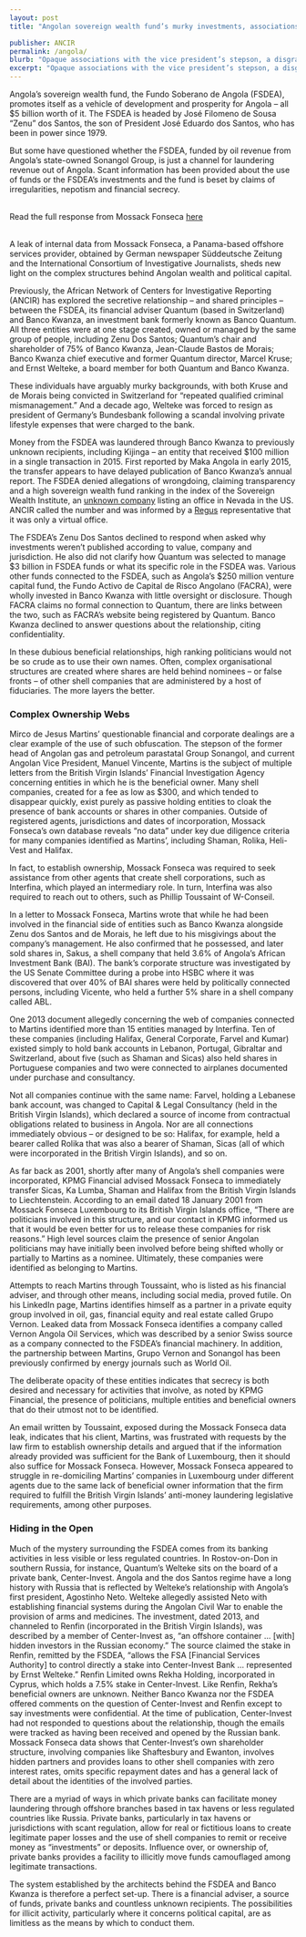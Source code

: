 ```yaml
---
layout: post
title: "Angolan sovereign wealth fund’s murky investments, associations indicate large-scale siphoning of national cash"

publisher: ANCIR
permalink: /angola/
blurb: "Opaque associations with the vice president’s stepson, a disgraced German bank president, people convicted of financial mismanagement and a private Russian bank indicate that Angola’s sovereign wealth fund may be little more than a laundering tool, writes KHADIJA SHARIFE."
excerpt: "Opaque associations with the vice president’s stepson, a disgraced German bank president, people convicted of financial mismanagement and a private Russian bank indicate that Angola’s sovereign wealth fund may be little more than a laundering tool, writes KHADIJA SHARIFE."
---
```


Angola’s sovereign wealth fund, the Fundo Soberano de Angola (FSDEA), promotes itself as a vehicle of development and prosperity for Angola – all $5 billion worth of it. The FSDEA is headed by José Filomeno de Sousa “Zenu” dos Santos, the son of President José Eduardo dos Santos, who has been in power since 1979.
 
But some have questioned whether the FSDEA, funded by oil revenue from Angola’s state-owned Sonangol Group, is just a channel for laundering revenue out of Angola. Scant information has been provided about the use of funds or the FSDEA’s investments and the fund is beset by claims of irregularities, nepotism and financial secrecy.


<br/>
<div class="panel panel-default">
  <div class="panel-heading">
  Read the full response from Mossack Fonseca <a href="https://sourceafrica.net/documents/24692-ANCIR-L-PanamaPapers-L-Mossack-Fonseca-Responds.html" target="_blank">here</a>
  </div>
</div>
<br/>

A leak of internal data from Mossack Fonseca, a Panama-based offshore services provider, obtained by German newspaper Süddeutsche Zeitung and the International Consortium of Investigative Journalists, sheds new light on the complex structures behind Angolan wealth and political capital.
 
Previously, the African Network of Centers for Investigative Reporting (ANCIR) has explored the secretive relationship – and shared principles – between the FSDEA, its financial adviser Quantum (based in Switzerland) and Banco Kwanza, an investment bank formerly known as Banco Quantum. All three entities were at one stage created, owned or managed by the same group of people, including Zenu Dos Santos; Quantum’s chair and shareholder of 75% of Banco Kwanza, Jean-Claude Bastos de Morais; Banco Kwanza chief executive and former Quantum director, Marcel Kruse; and Ernst Welteke, a board member for both Quantum and Banco Kwanza.
 
These individuals have arguably murky backgrounds, with both Kruse and de Morais being convicted in Switzerland for “repeated qualified criminal mismanagement.” And a decade ago, Welteke was forced to resign as president of Germany’s Bundesbank following a scandal involving private lifestyle expenses that were charged to the bank.
 
Money from the FSDEA was laundered through Banco Kwanza to previously unknown recipients, including Kijinga – an entity that received $100 million in a single transaction in 2015. First reported by Maka Angola in early 2015, the transfer appears to have delayed publication of Banco Kwanza’s annual report. The FSDEA denied allegations of wrongdoing, claiming transparency and a high sovereign wealth fund ranking in the index of the Sovereign Wealth Institute, an [unknown company](http://www.swfinstitute.org/contact/) listing an office in Nevada in the US. ANCIR called the number and was informed by a [Regus](http://www.regus.co.za/locations/business-centre/nevada-las-vegas-sahara) representative that it was only a virtual office.

The FSDEA’s Zenu Dos Santos declined to respond when asked why investments weren’t published according to value, company and jurisdiction. He also did not clarify how Quantum was selected to manage $3 billion in FSDEA funds or what its specific role in the FSDEA was. Various other funds connected to the FSDEA, such as Angola’s $250 million venture capital fund, the Fundo Activo de Capital de Risco Angolano (FACRA), were wholly invested in Banco Kwanza with little oversight or disclosure. Though FACRA claims no formal connection to Quantum, there are links between the two, such as FACRA’s website being registered by Quantum. Banco Kwanza declined to answer questions about the relationship, citing confidentiality. 
 
In these dubious beneficial relationships, high ranking politicians would not be so crude as to use their own names. Often, complex organisational structures are created where shares are held behind nominees – or false fronts – of other shell companies that are administered by a host of fiduciaries. The more layers the better.

### Complex Ownership Webs

Mirco de Jesus Martins’ questionable financial and corporate dealings are a clear example of the use of such obfuscation. The stepson of the former head of Angolan gas and petroleum parastatal Group Sonangol, and current Angolan Vice President, Manuel Vincente, Martins is the subject of multiple letters from the British Virgin Islands’ Financial Investigation Agency concerning entities in which he is the beneficial owner. Many shell companies, created for a fee as low as $300, and which tended to disappear quickly, exist purely as passive holding entities to cloak the presence of bank accounts or shares in other companies. Outside of registered agents, jurisdictions and dates of incorporation, Mossack Fonseca’s own database reveals “no data” under key due diligence criteria for many companies identified as Martins’, including Shaman, Rolika, Heli-Vest and Halifax.
 
In fact, to establish ownership, Mossack Fonseca was required to seek assistance from other agents that create shell corporations, such as Interfina, which played an intermediary role. In turn, Interfina was also required to reach out to others, such as Phillip Toussaint of W-Conseil.
 
In a letter to Mossack Fonseca, Martins wrote that while he had been involved in the financial side of entities such as Banco Kwanza alongside Zenu dos Santos and de Morais, he left due to his misgivings about the company’s management. He also confirmed that he possessed, and later sold shares in, Sakus, a shell company that held 3.6% of Angola’s African Investment Bank (BAI). The bank’s corporate structure was investigated by the US Senate Committee during a probe into HSBC where it was discovered that over 40% of BAI shares were held by politically connected persons, including Vicente, who held a further 5% share in a shell company called ABL. 

One 2013 document allegedly concerning the web of companies connected to Martins identified more than 15 entities managed by Interfina. Ten of these companies (including Halifax, General Corporate, Farvel and Kumar) existed simply to hold bank accounts in Lebanon, Portugal, Gibraltar and Switzerland, about five (such as Shaman and Sicas) also held shares in Portuguese companies and two were connected to airplanes documented under purchase and consultancy. 

Not all companies continue with the same name: Farvel, holding a Lebanese bank account, was changed to Capital & Legal Consultancy (held in the British Virgin Islands), which declared a source of income from contractual obligations related to business in Angola. Nor are all connections immediately obvious – or designed to be so: Halifax, for example, held a bearer called Rolika that was also a bearer of Shaman, Sicas (all of which were incorporated in the British Virgin Islands), and so on.
 
As far back as 2001, shortly after many of Angola’s shell companies were incorporated, KPMG Financial advised Mossack Fonseca to immediately transfer Sicas, Ka Lumba, Shaman and Halifax from the British Virgin Islands to Liechtenstein. According to an email dated 18 January 2001 from Mossack Fonseca Luxembourg to its British Virgin Islands office, “There are politicians involved in this structure, and our contact in KPMG informed us that it would be even better for us to release these companies for risk reasons.” High level sources claim the presence of senior Angolan politicians may have initially been involved before being shifted wholly or partially to Martins as a nominee. Ultimately, these companies were identified as belonging to Martins.
 
Attempts to reach Martins through Toussaint, who is listed as his financial adviser, and through other means, including social media, proved futile. On his LinkedIn page, Martins identifies himself as a partner in a private equity group involved in oil, gas, financial equity and real estate called Grupo Vernon. Leaked data from Mossack Fonseca identifies a company called Vernon Angola Oil Services, which was described by a senior Swiss source as a company connected to the FSDEA’s financial machinery. In addition, the partnership between Martins, Grupo Vernon and Sonangol has been previously confirmed by energy journals such as World Oil.
 
The deliberate opacity of these entities indicates that secrecy is both desired and necessary for activities that involve, as noted by KPMG Financial, the presence of politicians, multiple entities and beneficial owners that do their utmost not to be identified.
 
An email written by Toussaint, exposed during the Mossack Fonseca data leak, indicates that his client, Martins, was frustrated with requests by the law firm to establish ownership details and argued that if the information already provided was sufficient for the Bank of Luxembourg, then it should also suffice for Mossack Fonseca. However, Mossack Fonseca appeared to struggle in re-domiciling Martins’ companies in Luxembourg under different agents due to the same lack of beneficial owner information that the firm required to fulfill the British Virgin Islands’ anti-money laundering legislative requirements, among other purposes. 

### Hiding in the Open

Much of the mystery surrounding the FSDEA comes from its banking activities in less visible or less regulated countries. In Rostov-on-Don in southern Russia, for instance, Quantum’s Welteke sits on the board of a private bank, Center-Invest. Angola and the dos Santos regime have a long history with Russia that is reflected by Welteke’s relationship with Angola’s first president, Agostinho Neto. Welteke allegedly assisted Neto with establishing financial systems during the Angolan Civil War to enable the provision of arms and medicines. The investment, dated 2013, and channeled to Renfin (incorporated in the British Virgin Islands), was described by a member of Center-Invest as, “an offshore container … [with] hidden investors in the Russian economy.” The source claimed the stake in Renfin, remitted by the FSDEA, “allows the FSA [Financial Services Authority] to control directly a stake into Center-Invest Bank ... represented by Ernst Welteke.” Renfin Limited owns Rekha Holding, incorporated in Cyprus, which holds a 7.5% stake in Center-Invest. Like Renfin, Rekha’s beneficial owners are unknown. Neither Banco Kwanza nor the FSDEA offered comments on the question of Center-Invest and Renfin except to say investments were confidential. At the time of publication, Center-Invest had not responded to questions about the relationship, though the emails were tracked as having been received and opened by the Russian bank. Mossack Fonseca data shows that Center-Invest’s own shareholder structure, involving companies like Shaftesbury and Ewanton, involves hidden partners and provides loans to other shell companies with zero interest rates, omits specific repayment dates and has a general lack of detail about the identities of the involved parties.
 
There are a myriad of ways in which private banks can facilitate money laundering through offshore branches based in tax havens or less regulated countries like Russia. Private banks, particularly in tax havens or jurisdictions with scant regulation, allow for real or fictitious loans to create legitimate paper losses and the use of shell companies to remit or receive money as “investments” or deposits. Influence over, or ownership of, private banks provides a facility to illicitly move funds camouflaged among legitimate transactions.

The system established by the architects behind the FSDEA and Banco Kwanza is therefore a perfect set-up.  There is a financial adviser, a source of funds, private banks and countless unknown recipients. The possibilities for illicit activity, particularly where it concerns political capital, are as limitless as the means by which to conduct them.
